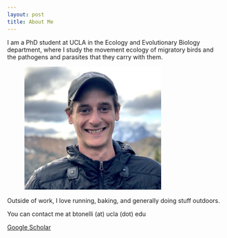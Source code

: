 ```yaml
---
layout: post
title: About Me
---
```


I am a PhD student at UCLA in the Ecology and Evolutionary Biology department, where I study the movement ecology of migratory birds and the pathogens and parasites that they carry with them.
<figure>
  <img src="/Ben_Prof_Pic_crop.jpeg" style="width:75%" />
</figure>
Outside of work, I love running, baking, and generally doing stuff outdoors.

You can contact me at btonelli (at) ucla (dot) edu

<a href="https://scholar.google.com/citations?user=KFxgef4AAAAJ&hl=en">Google Scholar</a>
